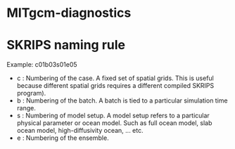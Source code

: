 # MITgcm-diagnostics



# SKRIPS naming rule

Example: c01b03s01e05

- c : Numbering of the case. A fixed set of spatial grids. This is useful because
      different spatial grids requires a different compiled SKRIPS program).
- b : Numbering of the batch. A batch is tied to a particular simulation time range.
- s : Numbering of model setup. A model setup refers to a particular physical parameter
      or ocean model. Such as full ocean model, slab ocean model, high-diffusivity ocean, 
      ... etc.
- e : Numbering of the ensemble.
